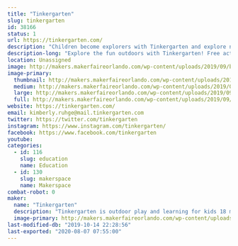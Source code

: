 ```yaml
---
title: "Tinkergarten"
slug: tinkergarten
id: 38166
status: 1
url: https://tinkergarten.com/
description: "Children become explorers with Tinkergarten and explore nature play at our booth!"
description-long: "Explore the fun outdoors with Tinkergarten! Free activities include make your own nature crown, bracelets, and add to our nature curtain! Lots of sensory fun with the family!"
location: Unassigned
image: http://makers.makerfaireorlando.com/wp-content/uploads/2019/09/booth.png
image-primary:
  thumbnail: http://makers.makerfaireorlando.com/wp-content/uploads/2019/09/booth-150x150.png
  medium: http://makers.makerfaireorlando.com/wp-content/uploads/2019/09/booth-300x225.png
  large: http://makers.makerfaireorlando.com/wp-content/uploads/2019/09/booth.png
  full: http://makers.makerfaireorlando.com/wp-content/uploads/2019/09/booth.png
website: https://tinkergarten.com/
email: kimberly.ruhge@mail.tinkergarten.com
twitter: https://twitter.com/tinkergarten
instagram: https://www.instagram.com/tinkergarten/
facebook: https://www.facebook.com/tinkergarten
youtube: 
categories:
  - id: 116
    slug: education
    name: Education
  - id: 130
    slug: makerspace
    name: Makerspace
combat-robot: 0
maker:
  name: "Tinkergarten"
  description: "Tinkergarten is outdoor play and learning for kids 18 months - 8 years! Tinkergarten brings early childhood education to a park near you. In our classes, kids enjoy the freedom of independent exploration through well-designed play-based activities that lend from the best of research and best practice to promote the development of critical capabilities, including self reliance, creativity, persistence and problem solving. Tinkergarten classes are led by a trained, certified community of leaders — often parents — who bring a healthy, social, and engaging learning experience to their community."
  image-primary: http://makers.makerfaireorlando.com/wp-content/uploads/2019/09/tg_final_logo_color-1-1024x682.png
last-modified-db: "2019-10-14 22:28:56"
last-exported: "2020-08-07 07:55:00"
---
```

